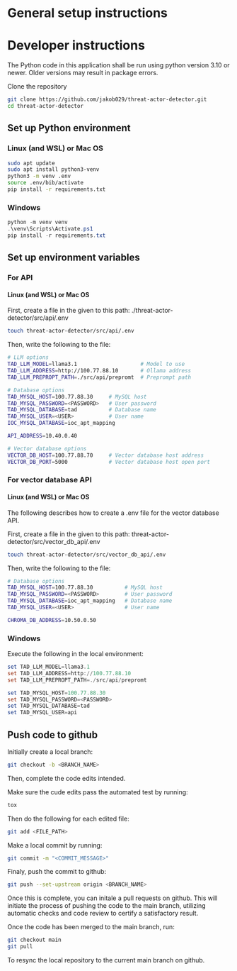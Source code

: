 # General setup instructions

# Developer instructions

The Python code in this application shall be run using python version 3.10 or newer.
Older versions may result in package errors.

Clone the repository
```bash
git clone https://github.com/jakob029/threat-actor-detector.git
cd threat-actor-detector
```

## Set up Python environment
### Linux (and WSL) or Mac OS
```bash
sudo apt update
sudo apt install python3-venv
python3 -m venv .env
source .env/bib/activate
pip install -r requirements.txt
```
### Windows
```powershell
python -m venv venv
.\venv\Scripts\Activate.ps1
pip install -r requirements.txt
```

## Set up environment variables

### For API

#### Linux (and WSL) or Mac OS
First, create a file in the given to this path: ./threat-actor-detector/src/api/.env
```bash
touch threat-actor-detector/src/api/.env
```

Then, write the following to the file:
```bash
# LLM options
TAD_LLM_MODEL=llama3.1                    # Model to use
TAD_LLM_ADDRESS=http://100.77.88.10       # Ollama address
TAD_LLM_PREPROPT_PATH=./src/api/prepromt  # Preprompt path

# Database options
TAD_MYSQL_HOST=100.77.88.30  	# MySQL host
TAD_MYSQL_PASSWORD=<PASSWORD>   # User password
TAD_MYSQL_DATABASE=tad      	# Database name
TAD_MYSQL_USER=<USER>          	# User name
IOC_MYSQL_DATABASE=ioc_apt_mapping

API_ADDRESS=10.40.0.40

# Vector database options
VECTOR_DB_HOST=100.77.88.70     # Vector database host address
VECTOR_DB_PORT=5000             # Vector database host open port
```

### For vector database API

#### Linux (and WSL) or Mac OS

The following describes how to create a .env file for the vector database API.

First, create a file in the given to this path: threat-actor-detector/src/vector_db_api/.env

```bash
touch threat-actor-detector/src/vector_db_api/.env
```

Then, write the following to the file:
```bash
# Database options
TAD_MYSQL_HOST=100.77.88.30  	     # MySQL host
TAD_MYSQL_PASSWORD=<PASSWORD>        # User password
TAD_MYSQL_DATABASE=ioc_apt_mapping   # Database name
TAD_MYSQL_USER=<USER>          	     # User name

CHROMA_DB_ADDRESS=10.50.0.50
```


### Windows
Execute the following in the local environment:
```powershell
set TAD_LLM_MODEL=llama3.1
set TAD_LLM_ADDRESS=http://100.77.88.10
set TAD_LLM_PREPROPT_PATH=./src/api/prepromt

set TAD_MYSQL_HOST=100.77.88.30
set TAD_MYSQL_PASSWORD=<PASSWORD>
set TAD_MYSQL_DATABASE=tad
set TAD_MYSQL_USER=api
```

## Push code to github
Initially create a local branch:
```bash
git checkout -b <BRANCH_NAME>
```

Then, complete the code edits intended.

Make sure the cude edits pass the automated test by running:
```bash
tox
```

Then do the following for each edited file:
```bash
git add <FILE_PATH>
```

Make a local commit by running:
```bash
git commit -m "<COMMIT_MESSAGE>"
```

Finaly, push the commit to github:
```bash
git push --set-upstream origin <BRANCH_NAME>
```

Once this is complete, you can initale a pull requests on github.
This will initiate the process of pushing the code to the main branch,
utilizing automatic checks and code review to certify a satisfactory
result.

Once the code has been merged to the main branch, run:
```bash
git checkout main
git pull
```

To resync the local repository to the current main branch on github.
